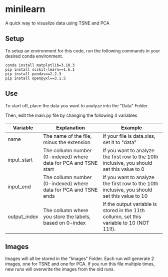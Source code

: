 # minilearn
A quick way to visualize data using TSNE and PCA


## Setup

To setup an environment for this code, run the following commands in your desired conda environment.

```
conda install matplotlib=3.10.3
pip install scikit-learn==1.6.1
pip install pandas==2.2.3
pip install openpyxl==3.1.5
```


## Use

To start off, place the data you want to analyze into the "Data" Folder.


Then, edit the main.py file by changing the following 4 variables


|Variable|Explanation| Example|
|---|---|---|
|name| The name of the file, minus the extension| If your file is data.xlss, set it to "data"|
|input_start|The collumn number (0-indexed) where data for PCA and TSNE start| If you want to analyze the first row to the 10th inclusive, you should set this value to 0
|input_end|The collumn number (0-indexed) where data for PCA and TSNE ends| If you want to analyze the first row to the 10th inclusive, you should set this value to 10
|output_index|The collumn where you store the labels, based on 0-index| If the output variable is stored in the 11th collumn, set this variable to 10 (NOT 11!!).


## Images

Images will all be stored in the "Images" Folder. Each run will generate 2 images, one for TSNE and one for PCA. If you run this file multiple times, new runs will overwrite the images from the old runs.